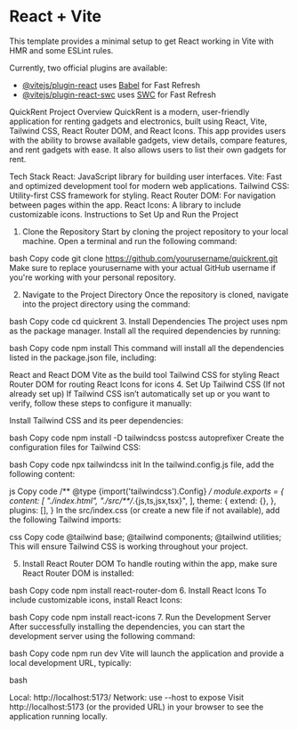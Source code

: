 # React + Vite

This template provides a minimal setup to get React working in Vite with HMR and some ESLint rules.

Currently, two official plugins are available:

- [@vitejs/plugin-react](https://github.com/vitejs/vite-plugin-react/blob/main/packages/plugin-react/README.md) uses [Babel](https://babeljs.io/) for Fast Refresh
- [@vitejs/plugin-react-swc](https://github.com/vitejs/vite-plugin-react-swc) uses [SWC](https://swc.rs/) for Fast Refresh


QuickRent
Project Overview
QuickRent is a modern, user-friendly application for renting gadgets and electronics, built using React, Vite, Tailwind CSS, React Router DOM, and React Icons. This app provides users with the ability to browse available gadgets, view details, compare features, and rent gadgets with ease. It also allows users to list their own gadgets for rent.

Tech Stack
React: JavaScript library for building user interfaces.
Vite: Fast and optimized development tool for modern web applications.
Tailwind CSS: Utility-first CSS framework for styling.
React Router DOM: For navigation between pages within the app.
React Icons: A library to include customizable icons.
Instructions to Set Up and Run the Project
1. Clone the Repository
Start by cloning the project repository to your local machine. Open a terminal and run the following command:

bash
Copy code
git clone https://github.com/yourusername/quickrent.git
Make sure to replace yourusername with your actual GitHub username if you're working with your personal repository.

2. Navigate to the Project Directory
Once the repository is cloned, navigate into the project directory using the command:

bash
Copy code
cd quickrent
3. Install Dependencies
The project uses npm as the package manager. Install all the required dependencies by running:

bash
Copy code
npm install
This command will install all the dependencies listed in the package.json file, including:

React and React DOM
Vite as the build tool
Tailwind CSS for styling
React Router DOM for routing
React Icons for icons
4. Set Up Tailwind CSS (If not already set up)
If Tailwind CSS isn’t automatically set up or you want to verify, follow these steps to configure it manually:

Install Tailwind CSS and its peer dependencies:

bash
Copy code
npm install -D tailwindcss postcss autoprefixer
Create the configuration files for Tailwind CSS:

bash
Copy code
npx tailwindcss init
In the tailwind.config.js file, add the following content:

js
Copy code
/** @type {import('tailwindcss').Config} */
module.exports = {
  content: [
    "./index.html",
    "./src/**/*.{js,ts,jsx,tsx}",
  ],
  theme: {
    extend: {},
  },
  plugins: [],
}
In the src/index.css (or create a new file if not available), add the following Tailwind imports:

css
Copy code
@tailwind base;
@tailwind components;
@tailwind utilities;
This will ensure Tailwind CSS is working throughout your project.

5. Install React Router DOM
To handle routing within the app, make sure React Router DOM is installed:

bash
Copy code
npm install react-router-dom
6. Install React Icons
To include customizable icons, install React Icons:

bash
Copy code
npm install react-icons
7. Run the Development Server
After successfully installing the dependencies, you can start the development server using the following command:

bash
Copy code
npm run dev
Vite will launch the application and provide a local development URL, typically:


bash

  Local:   http://localhost:5173/
  Network: use --host to expose
Visit http://localhost:5173 (or the provided URL) in your browser to see the application running locally.




